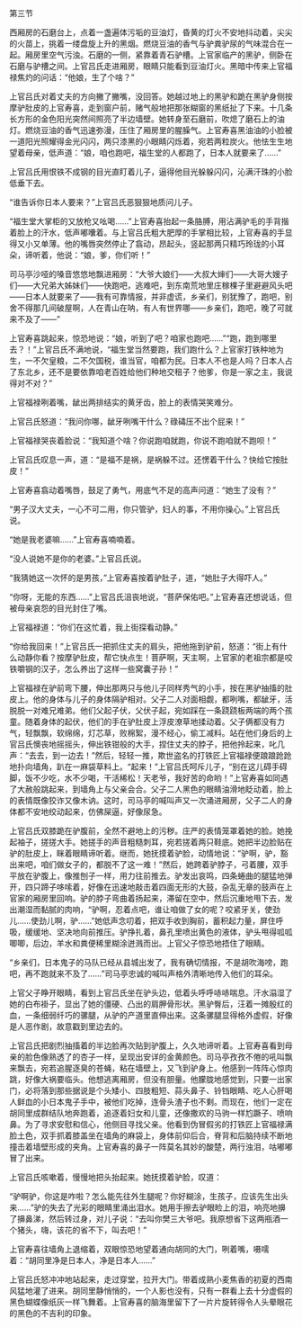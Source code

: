 第三节

西厢房的石磨台上，点着一盏遍体污垢的豆油灯，昏黄的灯火不安地抖动着，尖尖的火苗上，挑着一缕盘旋上升的黑烟。燃烧豆油的香气与驴粪驴尿的气味混合在一起。厢房里空气污浊。石磨的一侧，紧靠着青石驴槽。上官家临产的黑驴，侧卧在石磨与驴槽之间。上官吕氏走进厢房，眼睛只能看到豆油灯火。黑暗中传来上官福禄焦灼的问话：“他娘，生了个啥？”

上官吕氏对着丈夫的方向撇了撇嘴，没回答。她越过地上的黑驴和跪在黑驴身侧按摩驴肚皮的上官寿喜，走到窗户前，赌气般地把那张糊窗的黑纸扯了下来。十几条长方形的金色阳光突然间照亮了半边墙壁。她转身至石磨前，吹熄了磨石上的油灯。燃烧豆油的香气迅速弥漫，压住了厢房里的腥臊气。上官寿喜黑油油的小脸被一道阳光照耀得金光闪闪，两只漆黑的小眼睛闪烁着，宛若两粒炭火。他怯生生地望着母亲，低声道：“娘，咱也跑吧，福生堂的人都跑了，日本人就要来了……”

上官吕氏用恨铁不成钢的目光直盯着儿子，逼得他目光躲躲闪闪，沁满汗珠的小脸低垂下去。

“谁告诉你日本人要来？”上官吕氏恶狠狠地质问儿子。

“福生堂大掌柜的又放枪又吆喝……”上官寿喜抬起一条胳膊，用沾满驴毛的手背揩着脸上的汗水，低声嘟囔着。与上官吕氏粗大肥厚的手掌相比较，上官寿喜的手显得又小又单薄。他的嘴唇突然停止了翕动，昂起头，竖起那两只精巧玲珑的小耳朵，谛听着，他说：“娘，爹，你们听！”

司马亭沙哑的嗓音悠悠地飘进厢房：“大爷大娘们——大叔大婶们——大哥大嫂子们——大兄弟大姊妹们——快跑吧，逃难吧，到东南荒地里庄稼棵子里避避风头吧——日本人就要来了——我有可靠情报，并非虚谎，乡亲们，别犹豫了，跑吧，别舍不得那几间破屋啊，人在青山在呐，有人有世界哪——乡亲们，跑吧，晚了可就来不及了——”

上官寿喜跳起来，惊恐地说：“娘，听到了吧？咱家也跑吧……”“跑，跑到哪里去？！”上官吕氏不满地说，“福生堂当然要跑，我们跑什么？上官家打铁种地为生，一不欠皇粮，二不欠国税，谁当官，咱都为民。日本人不也是人吗？日本人占了东北乡，还不是要依靠咱老百姓给他们种地交租子？他爹，你是一家之主，我说得对不对？”

上官福禄咧着嘴，龇出两排结实的黄牙齿，脸上的表情哭笑难分。

上官吕氏怒道：“我问你哪，龇牙咧嘴干什么？碌碡压不出个屁来！”

上官福禄哭丧着脸说：“我知道个啥？你说跑咱就跑，你说不跑咱就不跑呗！”

上官吕氏叹息一声，道：“是福不是祸，是祸躲不过。还愣着干什么？快给它按肚皮！”

上官寿喜翕动着嘴唇，鼓足了勇气，用底气不足的高声问道：“她生了没有？”

“男子汉大丈夫，一心不可二用，你只管驴，妇人的事，不用你操心。”上官吕氏说。

“她是我老婆嘛……”上官寿喜喃喃着。

“没人说她不是你的老婆。”上官吕氏说。

“我猜她这一次怀的是男孩，”上官寿喜按着驴肚子，道，“她肚子大得吓人。”

“你呀，无能的东西……”上官吕氏沮丧地说，“菩萨保佑吧。”上官寿喜还想说话，但被母亲哀怨的目光封住了嘴。

上官福禄道：“你们在这忙着，我上街探看动静。”

“你给我回来！”上官吕氏一把抓住丈夫的肩头，把他拖到驴前，怒道：“街上有什么动静你看？按摩驴肚皮，帮它快点生！菩萨啊，天主啊，上官家的老祖宗都是咬铁嚼钢的汉子，怎么养出了这样一些窝囊子孙！”

上官福禄在驴前弯下腰，伸出那两只与他儿子同样秀气的小手，按在黑驴抽搐的肚皮上。他的身体与儿子的身体隔驴相对。父子二人对面相觑，都咧嘴，都龇牙，活脱脱一对难兄难弟。他们父起子伏，父伏子起，宛如踩在一条跷跷板两端的两个孩童。随着身体的起伏，他们的手在驴肚皮上浮皮潦草地揉动着。父子俩都没有力气，轻飘飘，软绵绵，灯芯草，败棉絮，漫不经心，偷工减料。站在他们身后的上官吕氏懊丧地摇摇头，伸出铁钳般的大手，捏住丈夫的脖子，把他拎起来，叱几声：“去去，到一边去！”然后，轻轻一推，欺世盗名的打铁匠上官福禄便踉踉跄跄地扑向墙角，趴在一麻袋草料上。“起来！”上官吕氏呵斥儿子，“别在这儿碍手碍脚，饭不少吃，水不少喝，干活稀松！天老爷，我好苦的命哟！”上官寿喜如同遇了大赦般跳起来，到墙角上与父亲会合。父子二人黑色的眼睛油滑地眨动着，脸上的表情既像狡诈又像木讷。这时，司马亭的喊叫声又一次涌进厢房，父子二人的身体都不安地绞动起来，仿佛屎逼，好像尿急。

上官吕氏双膝跪在驴腹前，全然不避地上的污秽。庄严的表情笼罩着她的脸。她挽起袖子，搓搓大手。她搓手的声音粗糙刺耳，宛若搓着两只鞋底。她把半边脸贴在驴的肚皮上，眯着眼睛谛听着。继而，她抚摸着驴脸，动情地说：“驴啊，驴，豁出来吧，咱们做女子的，都脱不了这一难！”然后，她跨着驴脖子，弓着腰，双手平放在驴腹上，像推刨子一样，用力往前推去。驴发出哀鸣，四条蜷曲的腿猛地弹开，四只蹄子哆嗦着，好像在迅速地敲击着四面无形的大鼓，杂乱无章的鼓声在上官家的厢房里回响。驴的脖子弯曲着扬起来，滞留在空中，然后沉重地甩下去，发出潮湿而黏腻的肉响，“驴啊，忍着点吧，谁让咱做了女的呢？咬紧牙关，使劲儿……使劲儿啊，驴……”她低声念叨着，把双手收到胸前，蓄积起力量，屏住呼吸，缓缓地、坚决地向前推压。驴挣扎着，鼻孔里喷出黄色的液体，驴头甩得呱呱唧唧，后边，羊水和粪便稀里糊涂迸溅而出。上官父子惊恐地捂住了眼睛。

“乡亲们，日本鬼子的马队已经从县城出发了，我有确切情报，不是胡吹海嗙，跑吧，再不跑就来不及了……”司马亭忠诚的喊叫声格外清晰地传入他们的耳朵。

上官父子睁开眼睛，看到上官吕氏坐在驴头边，低着头呼呼哧哧喘息。汗水溻湿了她的白布褂子，显出了她的僵硬、凸出的肩胛骨形状。黑驴臀后，汪着一摊殷红的血，一条细弱纤巧的骡腿，从驴的产道里直伸出来。这条骡腿显得格外虚假，好像是人恶作剧，故意戳到里边去的。

上官吕氏把剧烈抽搐着的半边脸再次贴到驴腹上，久久地谛听着。上官寿喜看到母亲的脸色像熟透了的杏子一样，呈现出安详的金黄颜色。司马亭孜孜不倦的吼叫飘来飘去，宛若追腥逐臭的苍蝇，粘在墙壁上，又飞到驴身上。他感到一阵阵心惊肉跳，好像大祸要临头。他想逃离厢房，但没有胆量。他朦胧地感觉到，只要一出家门，必将落到那些据说是个头矮小、四肢粗短、蒜头鼻子、铃铛眼睛、吃人心肝喝人鲜血的小日本鬼子手中，被他们吃掉，连骨头渣子也不剩。而现在，他们一定在胡同里成群结队地奔跑着，追逐着妇女和儿童，还像撒欢的马驹一样尥蹶子、喷响鼻。为了寻求安慰和信心，他侧目寻找父亲。他看到伪冒假劣的打铁匠上官福禄满脸土色，双手抓着膝盖坐在墙角的麻袋上，身体前仰后合，脊背和后脑持续不断地撞击着墙壁形成的夹角。上官寿喜的鼻子一阵莫名其妙的酸楚，两行浊泪，咕嘟嘟冒了出来。

上官吕氏咳嗽着，慢慢地把头抬起来。她抚摸着驴脸，叹道：

“驴啊驴，你这是咋啦？怎么能先往外生腿呢？你好糊涂，生孩子，应该先生出头来……”驴的失去了光彩的眼睛里涌出泪水。她用手擦去驴眼睑上的泪，响亮地擤了擤鼻涕，然后转过身，对儿子说：“去叫你樊三大爷吧。我原想省下这两瓶酒一个猪头，嗨，该花的省不下，叫去吧！”

上官寿喜往墙角上退缩着，双眼惊恐地望着通向胡同的大门，咧着嘴，嗫嚅着：“胡同里净是日本人，净是日本人……”

上官吕氏怒冲冲地站起来，走过穿堂，拉开大门。带着成熟小麦焦香的初夏的西南风猛地灌了进来。胡同里静悄悄的，一个人影也没有，只有一群看上去十分虚假的黑色蝴蝶像纸灰一样飞舞着。上官寿喜的脑海里留下了一片片旋转得令人头晕眼花的黑色的不吉利的印象。